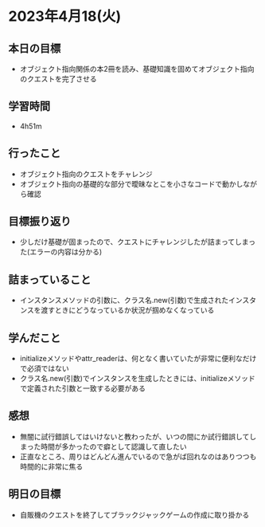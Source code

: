 # 2023年4月18(火)

## 本日の目標
- オブジェクト指向関係の本2冊を読み、基礎知識を固めてオブジェクト指向のクエストを完了させる

## 学習時間
- 4h51m

## 行ったこと
- オブジェクト指向のクエストをチャレンジ
- オブジェクト指向の基礎的な部分で曖昧なとこを小さなコードで動かしながら確認
   
## 目標振り返り
- 少しだけ基礎が固まったので、クエストにチャレンジしたが詰まってしまった(エラーの内容は分かる)

## 詰まっていること
- インスタンスメソッドの引数に、クラス名.new(引数)で生成されたインスタンスを渡すときにどうなっているか状況が掴めなくなっている

## 学んだこと
- initializeメソッドやattr_readerは、何となく書いていたが非常に便利なだけで必須ではない
- クラス名.new(引数)でインスタンスを生成したときには、initializeメソッドで定義された引数と一致する必要がある

## 感想
- 無闇に試行錯誤してはいけないと教わったが、いつの間にか試行錯誤してしまった時間が多かったので癖として認識して直したい
- 正直なところ、周りはどんどん進んでいるので急がば回れなのはありつつも時間的に非常に焦る
## 明日の目標
- 自販機のクエストを終了してブラックジャックゲームの作成に取り掛かる